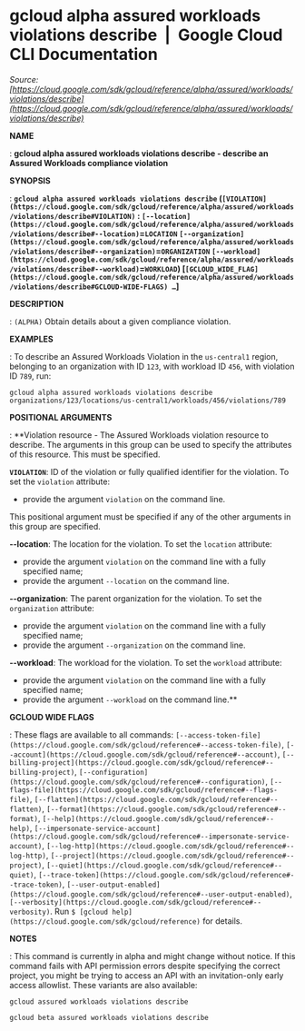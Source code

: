 # gcloud alpha assured workloads violations describe  |  Google Cloud CLI Documentation

*Source: [https://cloud.google.com/sdk/gcloud/reference/alpha/assured/workloads/violations/describe](https://cloud.google.com/sdk/gcloud/reference/alpha/assured/workloads/violations/describe)*

**NAME**

: **gcloud alpha assured workloads violations describe - describe an Assured Workloads compliance violation**

**SYNOPSIS**

: **`gcloud alpha assured workloads violations describe` (`[VIOLATION](https://cloud.google.com/sdk/gcloud/reference/alpha/assured/workloads/violations/describe#VIOLATION)` : `[--location](https://cloud.google.com/sdk/gcloud/reference/alpha/assured/workloads/violations/describe#--location)`=`LOCATION` `[--organization](https://cloud.google.com/sdk/gcloud/reference/alpha/assured/workloads/violations/describe#--organization)`=`ORGANIZATION` `[--workload](https://cloud.google.com/sdk/gcloud/reference/alpha/assured/workloads/violations/describe#--workload)`=`WORKLOAD`) [`[GCLOUD_WIDE_FLAG](https://cloud.google.com/sdk/gcloud/reference/alpha/assured/workloads/violations/describe#GCLOUD-WIDE-FLAGS) …`]**

**DESCRIPTION**

: `(ALPHA)` Obtain details about a given compliance violation.

**EXAMPLES**

: To describe an Assured Workloads Violation in the `us-central1`
region, belonging to an organization with ID `123`, with workload ID
`456`, with violation ID `789`, run:

```
gcloud alpha assured workloads violations describe organizations/123/locations/us-central1/workloads/456/violations/789
```

**POSITIONAL ARGUMENTS**

: **Violation resource - The Assured Workloads violation resource to describe. The
arguments in this group can be used to specify the attributes of this resource.
This must be specified.

**`VIOLATION`**:
ID of the violation or fully qualified identifier for the violation.
To set the `violation` attribute:

- provide the argument `violation` on the command line.

This positional argument must be specified if any of the other arguments in this
group are specified.

**--location**:
The location for the violation.
To set the `location` attribute:

- provide the argument `violation` on the command line with a fully
specified name;
- provide the argument `--location` on the command line.

**--organization**:
The parent organization for the violation.
To set the `organization` attribute:

- provide the argument `violation` on the command line with a fully
specified name;
- provide the argument `--organization` on the command line.

**--workload**:
The workload for the violation.
To set the `workload` attribute:

- provide the argument `violation` on the command line with a fully
specified name;
- provide the argument `--workload` on the command line.**

**GCLOUD WIDE FLAGS**

: These flags are available to all commands: `[--access-token-file](https://cloud.google.com/sdk/gcloud/reference#--access-token-file)`,
`[--account](https://cloud.google.com/sdk/gcloud/reference#--account)`, `[--billing-project](https://cloud.google.com/sdk/gcloud/reference#--billing-project)`,
`[--configuration](https://cloud.google.com/sdk/gcloud/reference#--configuration)`,
`[--flags-file](https://cloud.google.com/sdk/gcloud/reference#--flags-file)`,
`[--flatten](https://cloud.google.com/sdk/gcloud/reference#--flatten)`, `[--format](https://cloud.google.com/sdk/gcloud/reference#--format)`, `[--help](https://cloud.google.com/sdk/gcloud/reference#--help)`, `[--impersonate-service-account](https://cloud.google.com/sdk/gcloud/reference#--impersonate-service-account)`,
`[--log-http](https://cloud.google.com/sdk/gcloud/reference#--log-http)`,
`[--project](https://cloud.google.com/sdk/gcloud/reference#--project)`, `[--quiet](https://cloud.google.com/sdk/gcloud/reference#--quiet)`, `[--trace-token](https://cloud.google.com/sdk/gcloud/reference#--trace-token)`, `[--user-output-enabled](https://cloud.google.com/sdk/gcloud/reference#--user-output-enabled)`,
`[--verbosity](https://cloud.google.com/sdk/gcloud/reference#--verbosity)`.
Run `$ [gcloud help](https://cloud.google.com/sdk/gcloud/reference)` for details.

**NOTES**

: This command is currently in alpha and might change without notice. If this
command fails with API permission errors despite specifying the correct project,
you might be trying to access an API with an invitation-only early access
allowlist. These variants are also available:

```
gcloud assured workloads violations describe
```

```
gcloud beta assured workloads violations describe
```